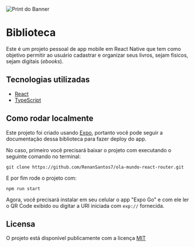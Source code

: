 ![Print do Banner](./public/assets/print-banner.png)

# Biblioteca

Este é um projeto pessoal de app mobile em React Native que tem como objetivo permitir ao usuário cadastrar e organizar seus livros, sejam físicos, sejam digitais (*ebooks*).
  
## Tecnologias utilizadas

- [React](https://react.dev)
- [TypeScript](https://www.typescriptlang.org/)

## Como rodar localmente

Este projeto foi criado usando [Expo](https://expo.dev), portanto você pode seguir a documentação dessa biblioteca para fazer deploy do app.

No caso, primeiro você precisará baixar o projeto com executando o seguinte comando no terminal:

```
git clone https://github.com/RenanSantos7/ola-mundo-react-router.git
```

E por fim rode o projeto com:

```
npm run start
```

Agora, você precisará instalar em seu celular o app "Expo Go" e com ele ler o QR Code exibido ou digitar a URI iniciada com `exp://` fornecida.

## Licensa

O projeto está disponível publicamente com a licença [MIT](./LICENSE)